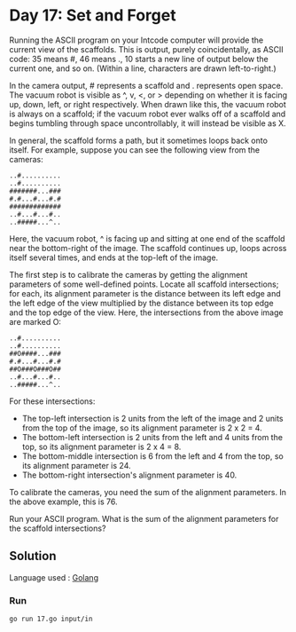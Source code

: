 # Day 17: Set and Forget

Running the ASCII program on your Intcode computer will provide the current
view of the scaffolds. This is output, purely coincidentally, as ASCII code:
35 means #, 46 means ., 10 starts a new line of output below the current one,
and so on. (Within a line, characters are drawn left-to-right.)

In the camera output, # represents a scaffold and . represents open space.
The vacuum robot is visible as ^, v, <, or > depending on whether it is
facing up, down, left, or right respectively. When drawn like this, the
vacuum robot is always on a scaffold; if the vacuum robot ever walks off of a
scaffold and begins tumbling through space uncontrollably, it will instead be
visible as X.

In general, the scaffold forms a path, but it sometimes loops back onto
itself. For example, suppose you can see the following view from the cameras:

    ..#..........
    ..#..........
    #######...###
    #.#...#...#.#
    #############
    ..#...#...#..
    ..#####...^..

Here, the vacuum robot, ^ is facing up and sitting at one end of the scaffold
near the bottom-right of the image. The scaffold continues up, loops across
itself several times, and ends at the top-left of the image.

The first step is to calibrate the cameras by getting the alignment
parameters of some well-defined points. Locate all scaffold intersections;
for each, its alignment parameter is the distance between its left edge and
the left edge of the view multiplied by the distance between its top edge and
the top edge of the view. Here, the intersections from the above image are
marked O:

    ..#..........
    ..#..........
    ##O####...###
    #.#...#...#.#
    ##O###O###O##
    ..#...#...#..
    ..#####...^..

For these intersections:

- The top-left intersection is 2 units from the left of the image and 2 units
  from the top of the image, so its alignment parameter is 2 x 2 = 4.
- The bottom-left intersection is 2 units from the left and 4 units from the
  top, so its alignment parameter is 2 x 4 = 8.
- The bottom-middle intersection is 6 from the left and 4 from the top, so its
  alignment parameter is 24.
- The bottom-right intersection's alignment parameter is 40.

To calibrate the cameras, you need the sum of the alignment parameters. In the above example, this is 76.

Run your ASCII program. What is the sum of the alignment parameters for the scaffold intersections?

## Solution

Language used : [Golang](https://golang.org/)

### Run

    go run 17.go input/in
